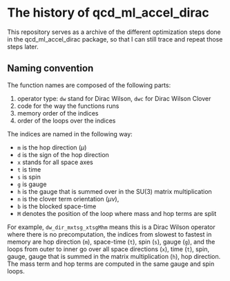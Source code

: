 # The history of qcd_ml_accel_dirac

This repository serves as a archive of the different optimization steps
done in the qcd_ml_accel_dirac package, so that I can still trace and repeat
those steps later.

## Naming convention

The function names are composed of the following parts:

1. operator type: ``dw`` stand for Dirac Wilson, ``dwc`` for Dirac Wilson Clover
2. code for the way the functions runs
2. memory order of the indices
3. order of the loops over the indices

The indices are named in the following way:
- ``m`` is the hop direction ($\mu$)
- ``d`` is the sign of the hop direction
- ``x`` stands for all space axes
- ``t`` is time
- ``s`` is spin
- ``g`` is gauge
- ``h`` is the gauge that is summed over in the SU(3) matrix multiplication
- ``n`` is the clover term orientation ($\mu\nu$),
- ``b`` is the blocked space-time
- ``M`` denotes the position of the loop where mass and hop terms
are split

For example, ``dw_dir_mxtsg_xtsgMhm`` means this is a Dirac Wilson operator where there
is no precomputation, the indices from slowest to fastest in memory
are hop direction (``m``), space-time (``t``), spin (``s``), gauge (``g``),
and the loops from outer to inner go over all space directions (``x``), time (``t``),
spin, gauge, gauge that is summed in the matrix multiplication (``h``), hop direction.
The mass term and hop terms are computed in the same gauge and spin loops.
